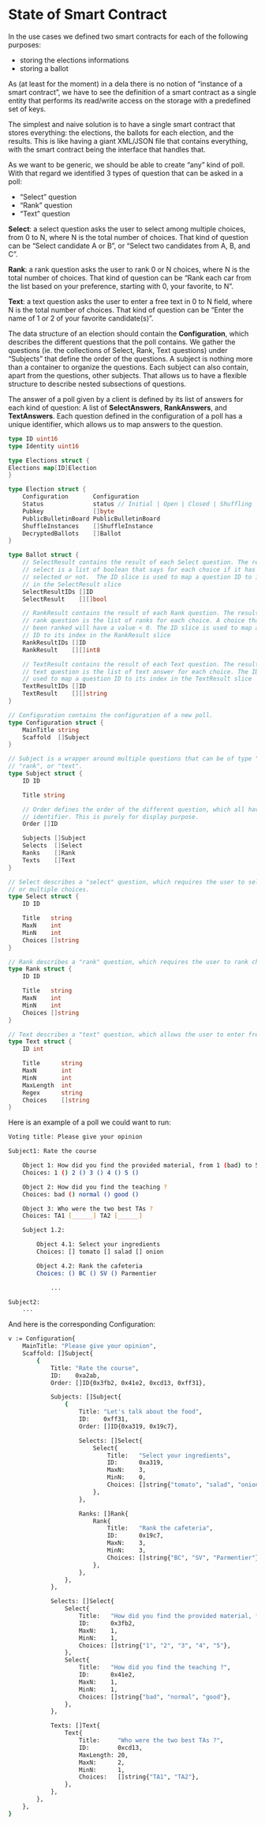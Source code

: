 # State of Smart Contract

In the use cases we defined two smart contracts for each of the following purposes:

- storing the elections informations
- storing a ballot

As (at least for the moment) in a dela there is no notion of “instance of a smart contract”, we have
to see the definition of a smart contract as a single entity that performs its read/write access on
the storage with a predefined set of keys.

The simplest and naive solution is to have a single smart contract that stores everything: the
elections, the ballots for each election, and the results. This is like having a giant XML/JSON file
that contains everything, with the smart contract being the interface that handles that.

As we want to be generic, we should be able to create “any” kind of poll. With that regard we
identified 3 types of question that can be asked in a poll:

- “Select” question
- “Rank” question
- “Text” question

**Select**: a select question asks the user to select among multiple choices, from 0 to N, where N
is the total number of choices. That kind of question can be “Select candidate A or B”, or “Select
two candidates from A, B, and C”.

**Rank**: a rank question asks the user to rank 0 or N choices, where N is the total number of
choices. That kind of question can be “Rank each car from the list based on your preference,
starting with 0, your favorite, to N”.

**Text**: a text question asks the user to enter a free text in 0 to N field, where N is the total
number of choices. That kind of question can be “Enter the name of 1 or 2 of your favorite
candidate(s)”.

The data structure of an election should contain the **Configuration**, which describes the
different questions that the poll contains. We gather the questions (ie. the collections of Select,
Rank, Text questions) under “Subjects” that define the order of the questions. A subject is nothing
more than a container to organize the questions. Each subject can also contain, apart from the
questions, other subjects. That allows us to have a flexible structure to describe nested
subsections of questions.

The answer of a poll given by a client is defined by its list of answers for each kind of question:
A list of **SelectAnswers**, **RankAnswers**, and
**TextAnswers**. Each question defined in the configuration of a poll has a unique identifier, which
allows us to map answers to the question.

```go
type ID uint16
type Identity uint16

type Elections struct {
Elections map[ID]Election
}

type Election struct {
    Configuration       Configuration
    Status              status // Initial | Open | Closed | Shuffling | Decrypting | ..
    Pubkey              []byte
    PublicBulletinBoard PublicBulletinBoard
    ShuffleInstances    []ShuffleInstance
    DecryptedBallots    []Ballot
}

type Ballot struct {
    // SelectResult contains the result of each Select question. The result of a
    // select is a list of boolean that says for each choice if it has been
    // selected or not.  The ID slice is used to map a question ID to its index
    // in the SelectResult slice
    SelectResultIDs []ID
    SelectResult    [][]bool

    // RankResult contains the result of each Rank question. The result of a
    // rank question is the list of ranks for each choice. A choice that hasn't
    // been ranked will have a value < 0. The ID slice is used to map a question
    // ID to its index in the RankResult slice
    RankResultIDs []ID
    RankResult    [][]int8

    // TextResult contains the result of each Text question. The result of a
    // text question is the list of text answer for each choice. The ID slice is
    // used to map a question ID to its index in the TextResult slice
    TextResultIDs []ID
    TextResult    [][]string
}

// Configuration contains the configuration of a new poll.
type Configuration struct {
    MainTitle string
    Scaffold  []Subject
}

// Subject is a wrapper around multiple questions that can be of type "select",
// "rank", or "text".
type Subject struct {
    ID ID

    Title string

    // Order defines the order of the different question, which all have a uniq
    // identifier. This is purely for display purpose.
    Order []ID

    Subjects []Subject
    Selects  []Select
    Ranks    []Rank
    Texts    []Text
}

// Select describes a "select" question, which requires the user to select one
// or multiple choices.
type Select struct {
    ID ID

    Title   string
    MaxN    int
    MinN    int
    Choices []string
}

// Rank describes a "rank" question, which requires the user to rank choices.
type Rank struct {
    ID ID

    Title   string
    MaxN    int
    MinN    int
    Choices []string
}

// Text describes a "text" question, which allows the user to enter free text.
type Text struct {
    ID int

    Title      string
    MaxN       int
    MinN       int
    MaxLength  int
    Regex      string
    Choices    []string
}
```

Here is an example of a poll we could want to run:

```bash
Voting title: Please give your opinion

Subject1: Rate the course

	Object 1: How did you find the provided material, from 1 (bad) to 5 (excellent) ?
	Choices: 1 () 2 () 3 () 4 () 5 ()

	Object 2: How did you find the teaching ?
	Choices: bad () normal () good ()

	Object 3: Who were the two best TAs ?
	Choices: TA1 [______] TA2 [______]

 	Subject 1.2:

		Object 4.1: Select your ingredients
		Choices: [] tomato [] salad [] onion

		Object 4.2: Rank the cafeteria
		Choices: () BC () SV () Parmentier

			...

Subject2:
	...
```

And here is the corresponding Configuration:

```bash
v := Configuration{
	MainTitle: "Please give your opinion",
	Scaffold: []Subject{
		{
			Title: "Rate the course",
			ID:    0xa2ab,
			Order: []ID{0x3fb2, 0x41e2, 0xcd13, 0xff31},

			Subjects: []Subject{
				{
					Title: "Let's talk about the food",
					ID:    0xff31,
					Order: []ID{0xa319, 0x19c7},

					Selects: []Select{
						Select{
							Title:   "Select your ingredients",
							ID:      0xa319,
							MaxN:    3,
							MinN:    0,
							Choices: []string{"tomato", "salad", "onion"},
						},
					},

					Ranks: []Rank{
						Rank{
							Title:   "Rank the cafeteria",
							ID:      0x19c7,
							MaxN:    3,
							MinN:    3,
							Choices: []string{"BC", "SV", "Parmentier"},
						},
					},
				},
			},

			Selects: []Select{
				Select{
					Title:   "How did you find the provided material, from 1 (bad) to 5 (excellent) ?",
					ID:      0x3fb2,
					MaxN:    1,
					MinN:    1,
					Choices: []string{"1", "2", "3", "4", "5"},
				},
				Select{
					Title:   "How did you find the teaching ?",
					ID:      0x41e2,
					MaxN:    1,
					MinN:    1,
					Choices: []string{"bad", "normal", "good"},
				},
			},

			Texts: []Text{
				Text{
					Title:     "Who were the two best TAs ?",
					ID:        0xcd13,
					MaxLength: 20,
					MaxN:      2,
					MinN:      1,
					Choices:   []string{"TA1", "TA2"},
				},
			},
		},
	},
}
```
